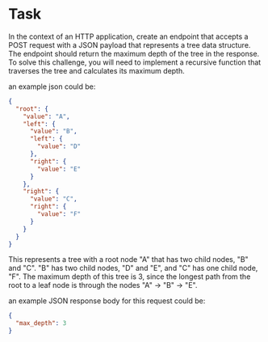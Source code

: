 # Task

In the context of an HTTP application, create an endpoint that accepts a POST request with a JSON payload that
represents a tree data structure. The endpoint should return the maximum depth of the tree in the response. To solve
this challenge, you will need to implement a recursive function that traverses the tree and calculates its maximum
depth.

an example json could be:

```json
{
  "root": {
    "value": "A",
    "left": {
      "value": "B",
      "left": {
        "value": "D"
      },
      "right": {
        "value": "E"
      }
    },
    "right": {
      "value": "C",
      "right": {
        "value": "F"
      }
    }
  }
}
```

This represents a tree with a root node "A" that has two child nodes, "B" and "C". "B" has two child nodes, "D" and "E",
and "C" has one child node, "F". The maximum depth of this tree is 3, since the longest path from the root to a leaf
node is through the nodes "A" -> "B" -> "E".

an example JSON response body for this request could be:

```json
{
  "max_depth": 3
}
```
